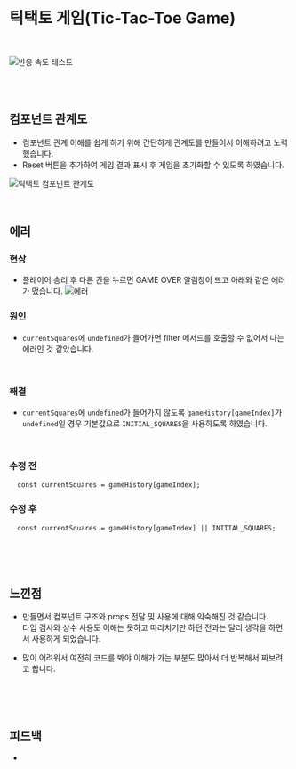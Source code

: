 # 틱택토 게임(Tic-Tac-Toe Game)

<br/>

![반응 속도 테스트](https://github.com/user-attachments/assets/16a0cad2-ed14-4cb4-8a46-c085fd9795ce)

<br/><br/>

## 컴포넌트 관계도
- 컴포넌트 관계 이해를 쉽게 하기 위해 간단하게 관계도를 만들어서 이해하려고 노력했습니다.
- Reset 버튼을 추가하여 게임 결과 표시 후 게임을 초기화할 수 있도록 하였습니다.

![틱택토 컴포넌트 관계도](https://github.com/user-attachments/assets/c4e1bd3f-e80f-4850-8a26-69bab0f25581)

<br/>

## 에러
### 현상
- 플레이어 승리 후 다른 칸을 누르면 GAME OVER 알림창이 뜨고 아래와 같은 에러가 떴습니다. 
![에러](https://github.com/user-attachments/assets/1c76ef2d-7f26-4ac9-9acc-e8a2c15caa19)

### 원인
- `currentSquares`에 `undefined`가 들어가면 filter 메서드를 호출할 수 없어서 나는 에러인 것 같았습니다.

<br/>

### 해결
- `currentSquares`에 `undefined`가 들어가지 않도록 `gameHistory[gameIndex]`가 `undefined`일 경우 기본값으로 `INITIAL_SQUARES`을 사용하도록 하였습니다.

<br/>

### 수정 전
```
  const currentSquares = gameHistory[gameIndex];
```

### 수정 후
```
  const currentSquares = gameHistory[gameIndex] || INITIAL_SQUARES;
```

<br/><br/><br/>

## 느낀점
- 만들면서 컴포넌트 구조와 props 전달 및 사용에 대해 익숙해진 것 같습니다. <br/> 타입 검사와 상수 사용도 이해는 못하고 따라치기만 하던 전과는 달리 생각을 하면서 사용하게 되었습니다.
  
- 많이 어려워서 여전히 코드를 봐야 이해가 가는 부분도 많아서 더 반복해서 짜보려고 합니다. 

<br/><br/><br/>

## 피드백
- 

<br/><br/>

